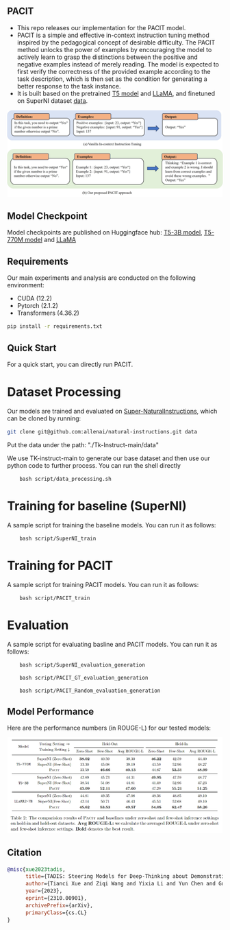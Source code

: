 ## PACIT
- This repo releases our implementation for the PACIT model.
- PACIT is a simple and effective in-context instruction tuning method inspired by the pedagogical concept of desirable difficulty. The PACIT method unlocks the power of examples by encouraging the model to actively learn to grasp the distinctions between the positive and negative examples instead of merely reading. The model is expected to first verify the correctness of the provided example according to the task description, which is then set as the condition for generating a better response to the task instance. 
- It is built based on the pretrained [T5 model](https://arxiv.org/abs/1910.10683) and [LLaMA](https://arxiv.org/pdf/2307.09288.pdf), and finetuned on SuperNI dataset [data](https://github.com/allenai/natural-instructions).

![GitHub Logo](figure/overview.jpg)

## Model Checkpoint
Model checkpoints are published on Huggingface hub: [T5-3B model](https://huggingface.co/happy-frog/T5_3B-PACIT), [T5-770M model](https://huggingface.co/happy-frog/T5_770M-PACIT/tree/main) and [LLaMA](https://huggingface.co/happy-frog/LLAMA_2-PACIT)

## Requirements

Our main experiments and analysis are conducted on the following environment:

- CUDA (12.2)
- Pytorch (2.1.2)
- Transformers (4.36.2)

```bash
pip install -r requirements.txt
```


## Quick Start
For a quick start, you can directly run PACIT.

# Dataset Processing
Our models are trained and evaluated on [Super-NaturalInstructions](https://github.com/allenai/natural-instructions), which can be cloned by running:

```bash
git clone git@github.com:allenai/natural-instructions.git data
```

Put the data under the path: "./Tk-Instruct-main/data"

We use TK-instruct-main to generate our base dataset and then use our python code to further process. You can run the shell directly
```shell
    bash script/data_processing.sh
```


# Training for baseline (SuperNI)

A sample script for training the baseline models. You can run it as follows:

```shell
    bash script/SuperNI_train
```

# Training for PACIT

A sample script for training PACIT models. You can run it as follows:

```shell
    bash script/PACIT_train
```

# Evaluation

A sample script for evaluating basline and PACIT models. You can run it as follows:

```shell
    bash script/SuperNI_evaluation_generation
```

```shell
    bash script/PACIT_GT_evaluation_generation
```

```shell
    bash script/PACIT_Random_evaluation_generation
```


## Model Performance

Here are the performance numbers (in ROUGE-L) for our tested models:

![GitHub Logo](figure/performance.png)

## Citation

```bib
@misc{xue2023tadis,
      title={TADIS: Steering Models for Deep-Thinking about Demonstration Examples}, 
      author={Tianci Xue and Ziqi Wang and Yixia Li and Yun Chen and Guanhua Chen},
      year={2023},
      eprint={2310.00901},
      archivePrefix={arXiv},
      primaryClass={cs.CL}
}
```
